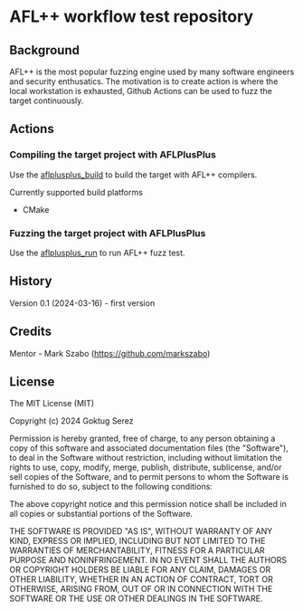 # AFL++ workflow test repository


## Background

AFL++ is the most popular fuzzing engine used by many software engineers and security enthusatics. 
The motivation is to create action is where the local workstation is exhausted, Github Actions can be used to fuzz the target continuously.

## Actions

### Compiling the target project with AFLPlusPlus

Use the [aflplusplus_build](https://github.com/marketplace/actions/afl-fuzz-test-build-action) to build the target with AFL++ compilers.

Currently supported build platforms
- CMake

### Fuzzing the target project with AFLPlusPlus

Use the [aflplusplus_run](https://github.com/marketplace/actions/afl-fuzzing-action) to run AFL++ fuzz test.

## History
 
Version 0.1 (2024-03-16) - first version 
 
## Credits
 
Mentor - Mark Szabo (https://github.com/markszabo)
 
## License
 
The MIT License (MIT)

Copyright (c) 2024 Goktug Serez

Permission is hereby granted, free of charge, to any person obtaining a copy of this software and associated documentation files (the "Software"), to deal in the Software without restriction, including without limitation the rights to use, copy, modify, merge, publish, distribute, sublicense, and/or sell copies of the Software, and to permit persons to whom the Software is furnished to do so, subject to the following conditions:

The above copyright notice and this permission notice shall be included in all copies or substantial portions of the Software.

THE SOFTWARE IS PROVIDED "AS IS", WITHOUT WARRANTY OF ANY KIND, EXPRESS OR IMPLIED, INCLUDING BUT NOT LIMITED TO THE WARRANTIES OF MERCHANTABILITY, FITNESS FOR A PARTICULAR PURPOSE AND NONINFRINGEMENT. IN NO EVENT SHALL THE AUTHORS OR COPYRIGHT HOLDERS BE LIABLE FOR ANY CLAIM, DAMAGES OR OTHER LIABILITY, WHETHER IN AN ACTION OF CONTRACT, TORT OR OTHERWISE, ARISING FROM, OUT OF OR IN CONNECTION WITH THE SOFTWARE OR THE USE OR OTHER DEALINGS IN THE SOFTWARE.
